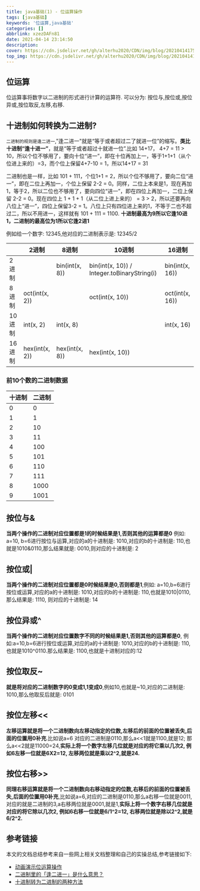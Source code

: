 ```yaml
---
title: java基础(1) - 位运算操作
tags: [java基础]
keywords: '位运算,java基础'
categories: []
abbrlink: xzezDAFn81
date: 2021-04-14 23:14:50
description:
cover: https://cdn.jsdelivr.net/gh/alterhu2020/CDN/img/blog/20210414175757.jpeg
top_img: https://cdn.jsdelivr.net/gh/alterhu2020/CDN/img/blog/20210414175757.jpeg
---
```


## 位运算

位运算事将数字以二进制的形式进行计算的运算符. 可以分为: 按位与,按位或,按位异或,按位取反,左移,右移.



## 十进制如何转换为二进制?

`二进制的规则是逢二进一`,"逢二进一"就是“等于或者超过二了就进一位”的缩写。**类比十进制“逢十进一”**，就是“等于或者超过十就进一位”.比如 14+17， 4+7 = 11 > 10，所以个位不够用了，要向十位“进一”，即在十位再加上一，等于1+1+1（从个位进上来的）=3，而个位上保留4+7-10 = 1，所以14+17 = 31

二进制也是一样，比如 101 + 111，个位1+1 = 2，所以个位不够用了，要向二位“进一”，即在二位上再加一，个位上保留 2-2 = 0。同样，二位上本来是1，现在再加1，等于2，所以二位也不够用了，要向四位“进一”，即在四位上再加一，二位上保留 2-2 = 0。现在四位上 1 + 1 + 1（从二位上进上来的） = 3 > 2，所以还要再向八位上“进一”，四位上保留3-2 = 1。八位上只有四位进上来的1，不等于二也不超过二，所以不用进一，这样就有 101 + 111 = 1100. **十进制最高为9所以它逢10进1，二进制的最高位为1所以它逢2进1**

例如给一个数字: 12345,他对应的二进制表示是: 12345/2


|        | 2进制          | 8进制          | 10进制                                      | 16进制          |
| ------ | -------------- | -------------- | ------------------------------------------- | --------------- |
| 2进制  |                | bin(int(x, 8)) | bin(int(x, 10)) / Integer.toBinaryString(i) | bin(int(x, 16)) |
| 8进制  | oct(int(x, 2)) |                | oct(int(x, 10))                             | oct(int(x, 16)) |
| 10进制 | int(x, 2)      | int(x, 8)      |                                             | int(x, 16)      |
| 16进制 | hex(int(x, 2)) | hex(int(x, 8)) | hex(int(x, 10))                             |                 |

### 前10个数的二进制数据

| 十进制 | 二进制 |
| ------ | ------ |
| 0      | 0      |
| 1      | 1      |
| 2      | 10     |
| 3      | 11     |
| 4      | 100    |
| 5      | 101    |
| 6      | 110    |
| 7      | 111    |
| 8      | 1000   |
| 9      | 1001   |


## 按位与&

**当两个操作的二进制对应位置都是1的时候结果是1,否则其他的运算都是0** 例如: a=10, b=6进行按位与运算,对应的a的十进制是: 1010,对应的b的十进制是: 110,也就是1010&0110,那么结果就是: 0010,则对应的十进制是: 2

## 按位或|

**当两个操作的二进制对应位置都是0时候结果是0,否则都是1**,例如: a=10,b=6进行按位或运算,对应的a的十进制是: 1010,对应的b的十进制是: 110,也就是1010|0110,那么结果是: 1110, 则对应的十进制是: 14

## 按位异或^

**当两个操作的二进制对应位置数字不同的时候结果是1,否则其他的运算都是0**, 例如:a=10,b=6进行按位或运算,对应的a的十进制是: 1010,对应的b的十进制是: 110,也就是1010^0110.那么结果是: 1100,也就是十进制对应的:12

## 按位取反~

**就是将对应的二进制数字的0变成1,1变成0**,例如10,也就是~10,对应的二进制是: 1010,那么他取反后就是: 0101

## 按位左移<<

**左移运算就是将一个二进制数向左移动指定的位数,左移后的前面的位置被丢失,后面的位置用0补充**.比如说a=6 对应的二进制是0110,那么a<<1就是1100,就是12; 那么a<<2就是11000=24,**实际上将一个数字左移几位就是对应的将它乘以几次2, 例如6左移一位就是6X2=12, 左移两位就是乘以2^2,就是24.**

## 按位右移>>

**同理右移运算就是将一个二进制数向右移动指定的位数,右移后的前面的位置被丢失,后面的位置用0补充**,比如说a=6,对应的二进制是0110,那么a右移一位就是0011,对应的就是二进制的3,a右移两位就是0001,就是1,**实际上将一个数字右移几位就是对应的将它除以几次2, 例如6右移一位就是6/1^2=12, 右移两位就是除以2^2,就是6/2^2.**


## 参考链接

本文的文档总结参考来自一些网上相关文档整理和自己的实操总结,参考链接如下:

- [动画演示位运算操作](https://www.ixigua.com/6937552492896977447)
- [二进制里的「逢二进一」是什么意思？](https://www.zhihu.com/question/20363862)
- [十进制转为二进制的两种方法](https://www.cnblogs.com/wendy-notes/p/13271745.html)

